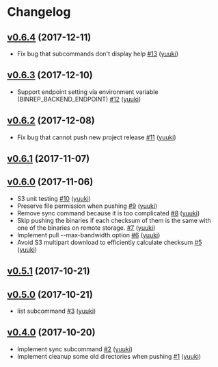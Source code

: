 # Changelog

## [v0.6.4](https://github.com/yuuki/binrep/compare/v0.6.3...v0.6.4) (2017-12-11)

* Fix bug that subcommands don't display help [#13](https://github.com/yuuki/binrep/pull/13) ([yuuki](https://github.com/yuuki))

## [v0.6.3](https://github.com/yuuki/binrep/compare/v0.6.2...v0.6.3) (2017-12-10)

*  Support endpoint setting via environment variable (BINREP_BACKEND_ENDPOINT) [#12](https://github.com/yuuki/binrep/pull/12) ([yuuki](https://github.com/yuuki))

## [v0.6.2](https://github.com/yuuki/binrep/compare/v0.6.0...v0.6.2) (2017-12-08)

* Fix bug that cannot push new project release [#11](https://github.com/yuuki/binrep/pull/11) ([yuuki](https://github.com/yuuki))

## [v0.6.1](https://github.com/yuuki/binrep/compare/v0.6.0...v0.6.1) (2017-11-07)


## [v0.6.0](https://github.com/yuuki/binrep/compare/v0.5.1...v0.6.0) (2017-11-06)

* S3 unit testing [#10](https://github.com/yuuki/binrep/pull/10) ([yuuki](https://github.com/yuuki))
* Preserve file permission when pushing [#9](https://github.com/yuuki/binrep/pull/9) ([yuuki](https://github.com/yuuki))
* Remove sync command because it is too complicated [#8](https://github.com/yuuki/binrep/pull/8) ([yuuki](https://github.com/yuuki))
*  Skip pushing the binaries if each checksum of them is the same with one of the binaries on remote storage. [#7](https://github.com/yuuki/binrep/pull/7) ([yuuki](https://github.com/yuuki))
* Implement pull --max-bandwidth option [#6](https://github.com/yuuki/binrep/pull/6) ([yuuki](https://github.com/yuuki))
* Avoid S3 multipart download to efficiently calculate checksum  [#5](https://github.com/yuuki/binrep/pull/5) ([yuuki](https://github.com/yuuki))

## [v0.5.1](https://github.com/yuuki/binrep/compare/v0.5.0...v0.5.1) (2017-10-21)


## [v0.5.0](https://github.com/yuuki/binrep/compare/v0.4.0...v0.5.0) (2017-10-21)

* list subcommand [#3](https://github.com/yuuki/binrep/pull/3) ([yuuki](https://github.com/yuuki))

## [v0.4.0](https://github.com/yuuki/binrep/compare/v0.3.0...v0.4.0) (2017-10-20)

* Implement sync subcommand [#2](https://github.com/yuuki/binrep/pull/2) ([yuuki](https://github.com/yuuki))
* Implement cleanup some old directories when pushing [#1](https://github.com/yuuki/binrep/pull/1) ([yuuki](https://github.com/yuuki))
